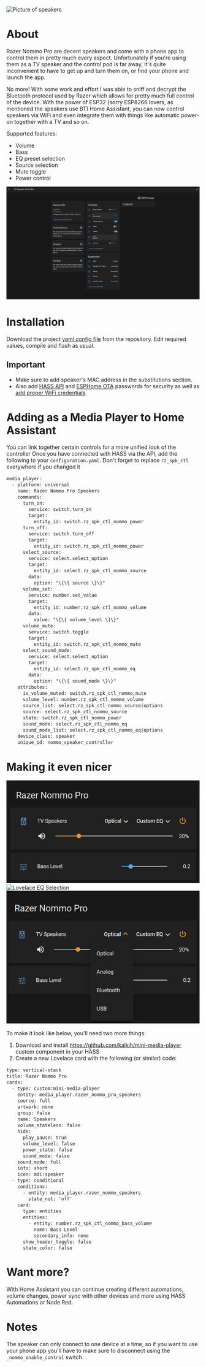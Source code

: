 ![Picture of speakers](https://assets2.razerzone.com/images/campaigns/nommo-pro/nommo-pro-campaign-og.jpg)

# About

Razer Nommo Pro are decent speakers and come with a phone app to control them in
pretty much every aspect. Unfortunately if you're using them as a TV speaker and
the control pod is far away, it's quite inconvenient to have to get up and turn
them on, or find your phone and launch the app.

No more! With some work and effort I was able to sniff and decrypt the Bluetooth
protocol used by Razer which allows for pretty much full control of the device.
With the power of ESP32 (sorry ESP8266 lovers, as mentioned the speakers use BT)
Home Assistant, you can now control speakers via WiFi and even integrate them with
things like automatic power-on together with a TV and so on.

Supported features:
- Volume
- Bass
- EQ preset selection
- Source selection
- Mute toggle
- Power control

![HASS overview](/hass_device.png)

# Installation

Download the project [yaml config file](https://github.com/d-rez/esphome-razer-nommo-pro-speaker-control/blob/main/esphome-razer-nommo-pro-speaker-controller.yaml) from the repository. Edit required values, compile and flash as usual.

## Important
- Make sure to add speaker's MAC address in the substitutions section.
- Also add [HASS API](https://esphome.io/components/api.html) and [ESPHome OTA](https://esphome.io/components/ota.html) passwords for security as well as [add proper WiFi credentials](https://esphome.io/components/wifi.html)

# Adding as a Media Player to Home Assistant

You can link together certain controls for a more unified look of the controller
Once you have connected with HASS via the API, add the following to your `configuration.yaml`.
Don't forget to replace `rz_spk_ctl` everywhere if you changed it

```
media_player:
  - platform: universal
    name: Razer Nommo Pro Speakers
    commands:
      turn_on:
        service: switch.turn_on
        target:
          entity_id: switch.rz_spk_ctl_nommo_power
      turn_off:
        service: switch.turn_off
        target:
          entity_id: switch.rz_spk_ctl_nommo_power
      select_source:
        service: select.select_option
        target:
          entity_id: select.rz_spk_ctl_nommo_source
        data:
          option: "\{\{ source \}\}"
      volume_set:
        service: number.set_value
        target:
          entity_id: number.rz_spk_ctl_nommo_volume
        data:
          value: "\{\{ volume_level \}\}"
      volume_mute:
        service: switch.toggle
        target:
          entity_id: switch.rz_spk_ctl_nommo_mute
      select_sound_mode:
        service: select.select_option
        target:
          entity_id: select.rz_spk_ctl_nommo_eq
        data:
          option: "\{\{ sound_mode \}\}"
    attributes:
      is_volume_muted: switch.rz_spk_ctl_nommo_mute
      volume_level: number.rz_spk_ctl_nommo_volume
      source_list: select.rz_spk_ctl_nommo_source|options
      source: select.rz_spk_ctl_nommo_source
      state: switch.rz_spk_ctl_nommo_power
      sound_mode: select.rz_spk_ctl_nommo_eq
      sound_mode_list: select.rz_spk_ctl_nommo_eq|options
    device_class: speaker
    unique_id: nommo_speaker_controller
```

# Making it even nicer

![Lovelace overview](/lovelace_overview.png)
![Lovelace EQ Selection](/lovelace_eq_selection)
![Lovelace Source Selection](/lovelace_source_selection.png)

To make it look like below, you'll need two more things:

1. Download and install https://github.com/kalkih/mini-media-player custom component in your HASS
2. Create a new Lovelace card with the following (or similar) code:

```
type: vertical-stack
title: Razer Nommo Pro
cards:
  - type: custom:mini-media-player
    entity: media_player.razer_nommo_pro_speakers
    source: full
    artwork: none
    group: false
    name: Speakers
    volume_stateless: false
    hide:
      play_pause: true
      volume_level: false
      power_state: false
      sound_mode: false
    sound_mode: full
    info: short
    icon: mdi:speaker
  - type: conditional
    conditions:
      - entity: media_player.razer_nommo_speakers
        state_not: 'off'
    card:
      type: entities
      entities:
        - entity: number.rz_spk_ctl_nommo_bass_volume
          name: Bass Level
          secondary_info: none
      show_header_toggle: false
      state_color: false
```

# Want more?

With Home Assistant you can continue creating different automations, volume changes,
power sync with other devices and more using HASS Automations or Node Red.

# Notes

The speaker can only connect to one device at a time, so if you want to use your
phone app you'll have to make sure to disconnect using the `_nommo_enable_control`
switch.
